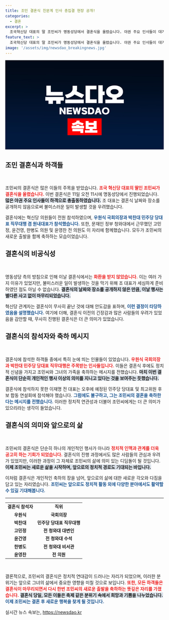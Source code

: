 ```yaml
---
title: 조민 결혼식 친문계 인사 총집결 현장 공개!
categories:
  - 결혼
excerpt: >
  조국혁신당 대표의 딸 조민씨가 명동성당에서 결혼식을 올렸습니다. 야권 주요 인사들이 대거 참석한 이 특별한 날, 불미스러운 일이 없었던 이유는? 결혼식의 비하인드 스토리를 확인해보세요!
feature_text: >
  조국혁신당 대표의 딸 조민씨가 명동성당에서 결혼식을 올렸습니다. 야권 주요 인사들이 대거 참석한 이 특별한 날, 불미스러운 일이 없었던 이유는? 결혼식의 비하인드 스토리를 확인해보세요!
image: '/assets/img/newsdao_breakingnews.jpg'
---
```


<p><img src="/assets/img/newsdao_breakingnews.jpg" alt="koreaapp 속보" /></p>

<h2 data-ke-size="size26">조민 결혼식과 하객들</h2>

<p data-ke-size="size16">&nbsp;</p>

<p>조민씨의 결혼식은 많은 이들의 주목을 받았습니다. <b><span style="color: #ee2323;">조국 혁신당 대표의 딸인 조민씨가 결혼식을 올렸습니다.</span></b> 이번 결혼식은 11일 오전 11시에 명동성당에서 진행되었습니다. <b><span style="background-color: #21538527;">많은 야권 주요 인사들이 하객으로 총출동하였습니다.</span></b> 조 대표는 결혼식 날짜와 장소를 공개하지 않음으로써 불미스러운 일이 발생할 것을 우려했습니다. </p>

<p>결혼식에는 혁신당 의원들이 전원 참석하였으며, <b><span style="color: #1a5490;">우원식 국회의장과 박찬대 민주당 당대표 직무대행 겸 원내대표가 참석했습니다.</span></b> 또한, 문재인 정부 청와대에서 근무했던 고민정, 윤건영, 한병도 의원 및 윤영찬 전 의원도 이 자리에 함께했습니다. 모두가 조민씨의 새로운 출발을 함께 축하하는 모습이었습니다.</p>

<h2 data-ke-size="size26">결혼식의 비공식성</h2>

<p data-ke-size="size16">&nbsp;</p>

<p>명동성당 측의 방침으로 인해 이날 결혼식에서는 <b><span style="color: #ee2323;">화환을 받지 않았습니다.</span></b> 이는 여러 가지 이유가 있었지만, 불미스러운 일이 발생하는 것을 막기 위해 조 대표가 세심하게 준비하였던 점도 아닐 수 없습니다. <b><span style="background-color: #21538527;">결혼식의 날짜와 장소를 공개하지 않은 만큼, 이날 행사는 별다른 사고 없이 마무리되었습니다.</span></b> </p>

<p>혁신당 관계자는 결혼식이 무사히 끝난 것에 대해 안도감을 표하며, <b><span style="color: #1a5490;">이런 결정이 타당하였음을 설명했습니다.</span></b> 여기에 더해, 결혼식 이전의 긴장감과 많은 사람들의 우려가 있었음을 감안할 때, 무사히 진행된 결혼식은 더 큰 의미가 있었습니다.</p>

<h2 data-ke-size="size26">결혼식의 참석자와 축하 메시지</h2>

<p data-ke-size="size16">&nbsp;</p>

<p>결혼식에 참석한 하객들 중에서 특히 눈에 띄는 인물들이 있었습니다. <b><span style="color: #ee2323;">우원식 국회의장과 박찬대 민주당 당대표 직무대행은 주목받는 인사들입니다.</span></b> 이들은 결혼식 후에도 정치적 신념을 가지고 조민씨와 그녀의 가족을 축하하는 메시지를 전했습니다. <b><span style="background-color: #21538527;">마치 이번 결혼식이 단순히 개인적인 행사 이상의 의미를 지니고 있다는 것을 보여주는 듯했습니다.</span></b> </p>

<p>결혼식에 참석하지 못한 이재명 전 대표는 오후에 예정된 민주당 당대표 및 최고위원 후보 합동 연설회에 참석해야 했습니다. <b><span style="color: #1a5490;">그럼에도 불구하고, 그는 조민씨의 결혼을 축하한다는 메시지를 전했습니다.</span></b> 이러한 정치적 연관성과 더불어 조민씨에게는 더 큰 의미가 있으리라는 생각이 들었습니다.</p>

<h2 data-ke-size="size26">결혼식의 의미와 앞으로의 삶</h2>

<p data-ke-size="size16">&nbsp;</p>

<p>조민씨의 결혼식은 단순히 하나의 개인적인 행사가 아니라 <b><span style="color: #ee2323;">정치적 인맥과 관계를 더욱 공고히 하는 기회가 되었습니다.</span></b> 결혼식의 진행 과정에서도 많은 사람들의 관심과 우려가 있었지만, 이러한 과정이 그 자체로 조민씨의 삶에 의미 있는 디딤돌이 될 것입니다. <b><span style="background-color: #21538527;">이제 조민씨는 새로운 삶을 시작하며, 앞으로의 정치적 경로도 기대되는 바입니다.</span></b> </p>

<p>이처럼 결혼식은 개인적인 축하의 장을 넘어, 앞으로의 삶에 대한 새로운 각오와 다짐을 담고 있는 자리였습니다. <b><span style="color: #1a5490;">조민씨는 앞으로도 정치적 활동 외에 다양한 분야에서도 활약할 수 있길 기대해봅니다.</span></b></p>

<hr/>

<table style="width: 100%; border-collapse: collapse;">
    <tr>
        <td style="text-align: center; height: 17px;"><b>결혼식 참석자</b></td>
        <td style="text-align: center; height: 17px;"><b>직위</b></td>
    </tr>
    <tr>
        <td style="text-align: center; height: 17px;"><b>우원식</b></td>
        <td style="text-align: center; height: 17px;"><b>국회의장</b></td>
    </tr>
    <tr>
        <td style="text-align: center; height: 17px;"><b>박찬대</b></td>
        <td style="text-align: center; height: 17px;"><b>민주당 당대표 직무대행</b></td>
    </tr>
    <tr>
        <td style="text-align: center; height: 17px;"><b>고민정</b></td>
        <td style="text-align: center; height: 17px;"><b>전 청와대 대변인</b></td>
    </tr>
    <tr>
        <td style="text-align: center; height: 17px;"><b>윤건영</b></td>
        <td style="text-align: center; height: 17px;"><b>전 청와대 수석</b></td>
    </tr>
    <tr>
        <td style="text-align: center; height: 17px;"><b>한병도</b></td>
        <td style="text-align: center; height: 17px;"><b>전 청와대 비서관</b></td>
    </tr>
    <tr>
        <td style="text-align: center; height: 17px;"><b>윤영찬</b></td>
        <td style="text-align: center; height: 17px;"><b>전 의원</b></td>
    </tr>
</table>

<p data-ke-size="size16">&nbsp;</p>

<p>결론적으로, 조민씨의 결혼식은 정치적 연대감이 드러나는 자리가 되었으며, 이러한 분위기는 앞으로 그녀의 삶에서 중요한 영향을 미칠 것으로 보입니다. <b><span style="color: #ee2323;">또한, 모든 하객들은 결혼식이 마무리되면서 다시 한번 조민씨의 새로운 출발을 축하하는 뜻깊은 자리를 가졌습니다.</span></b> <b><span style="background-color: #21538527;">결혼식 당일, 모든 이들은 축제 같은 분위기 속에서 희망과 기쁨을 나누었습니다.</span></b> <b><span style="color: #1a5490;">이제 조민씨는 결혼 후 새로운 행복을 찾게 될 것입니다.</span></b></p>
실시간 뉴스 속보는, <a href="https://newsdao.kr" rel="dofollow">https://newsdao.kr</a>


